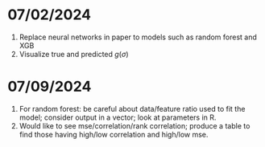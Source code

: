 # 07/02/2024
1. Replace neural networks in paper to models such as random forest and XGB
2. Visualize true and predicted $g(\sigma)$

# 07/09/2024
1. For random forest: be careful about data/feature ratio used to fit the model; consider output in a vector; look at parameters in R.
2. Would like to see mse/correlation/rank correlation; produce a table to find those having high/low correlation and high/low mse.
